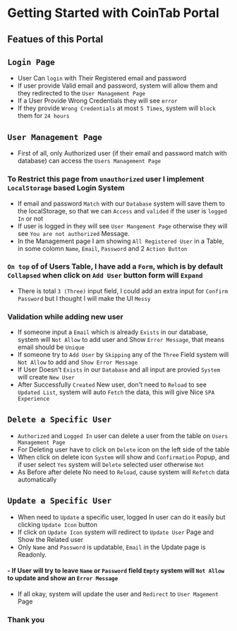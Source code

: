 # Getting Started with CoinTab Portal


## Featues of this Portal


## `Login Page`
- User Can `login` with Their Registered email and password
- If user provide Valid email and password, system will allow them and they redirected to the `User Management Page`
- If a User Provide Wrong Credentials they will see `error`
- If they provide `Wrong Credentials` at most `5 Times`, system will `block` them for `24 hours`

## `User Management Page`
- First of all, only Authorized user (if their email and password match with database) can access the `Users Management Page`
### To Restrict this page from `unauthorized` user I implement `LocalStorage` based Login System
- If email and password `Match` with our `Database` system will save them to the localStorage, so that we can `Access` and `valided` if the user is `logged In` or not
- If user is logged in they will see `User Mangement Page` otherwise they will see `You are not authorized` Message.
- In the Management page I am showing `All Registered User` in a Table, in some colomn `Name`, `Email`, `Password` and 2 `Action Button`
### `On top` of of Users Table, I have add a `Form`, which is by default `Collapsed` when click on `Add User` button form will `Expand` 
- There is total `3 (Three)` input field, I could add an extra input for `Confirm Password` but I thought I will make the UI `Messy`
### Validation while adding new user
- If someone input a `Email` which is already `Exists` in our database, system will `Not Allow` to add user and Show `Error Message`, that means email should be `Unique`
- If someone try to `Add User` by `Skipping` any of the `Three` Field system will `Not Allow` to add and `Show Error Message`
- If User Doesn't `Exists` in our `Database` and all input are provied `System` will create `New User`
- After Successfully `Created` New user, don't need to `Reload` to see `Updated List`, system will auto `Fetch` the data, this will give Nice `SPA Experience`

## `Delete a Specific User`
- `Authorized` and `Logged In` user can delete a user from the table on `Users Management Page`
- For Deleting user have to click on `Delete` icon on the left side of the table
- When click on delete icon `System` will show and `Confirmation` Popup, and if user select `Yes` system will `Delete` selected user otherwise `Not`
- As Before after delete No need to `Reload`, cause system will `Refetch` data automatically

## `Update a Specific User`
- When need to `Update` a specific user, logged In user can do it easily but clicking `Update Icon` button
- If click on `Update Icon` system will redirect to `Update User` Page and Show the Related user
- Only `Name` and `Password` is updatable, `Email` in the Update page is Readonly.
#### - If User will try to leave `Name` or `Password` field `Empty` system will `Not Allow` to update and show an `Error Message`
- If all okay, system will update the user and `Redirect` to `User Magement` Page

### Thank you
